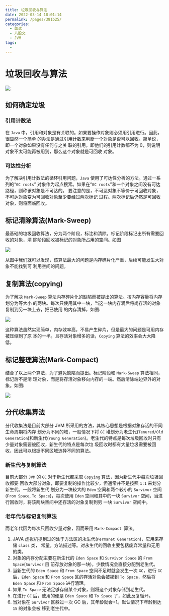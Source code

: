 ```yaml
---
title: 垃圾回收与算法
date: 2022-03-14 18:01:14
permalink: /pages/381b25/
categories:
  - 面试
  - 八股文
  - JVM
tags:
  - 
---
```

# 垃圾回收与算法

![](https://cdn.jsdelivr.net/gh/janker0718/image_store/img/gc-algorithm.png)

## 如何确定垃圾

### 引用计数法
在 `Java` 中，引用和对象是有关联的。如果要操作对象则必须用引用进行。因此，很显然一个简单 的办法是通过引用计数来判断一个对象是否可以回收。简单说，即一个对象如果没有任何与之关 联的引用，即他们的引用计数都不为 0，则说明对象不太可能再被用到，那么这个对象就是可回收 对象。

### 可达性分析
为了解决引用计数法的循环引用问题，`Java` 使用了可达性分析的方法。通过一系列的“`GC roots`” 对象作为起点搜索。如果在“`GC roots`”和一个对象之间没有可达路径，则称该对象是不可达的。 要注意的是，不可达对象不等价于可回收对象，不可达对象变为可回收对象至少要经过两次标记 过程。两次标记后仍然是可回收对象，则将面临回收。

## 标记清除算法(Mark-Sweep)

最基础的垃圾回收算法，分为两个阶段，标注和清除。标记阶段标记出所有需要回收的对象，清 除阶段回收被标记的对象所占用的空间。如图

![](https://cdn.jsdelivr.net/gh/janker0718/image_store/img/gc-mark-sweep.png)

从图中我们就可以发现，该算法最大的问题是内存碎片化严重，后续可能发生大对象不能找到可 利用空间的问题。

## 复制算法(copying)

为了解决 `Mark-Sweep` 算法内存碎片化的缺陷而被提出的算法。按内存容量将内存划分为等大小 的两块。每次只使用其中一块，当这一块内存满后将尚存活的对象复制到另一块上去，把已使用 的内存清掉，如图:

![](https://cdn.jsdelivr.net/gh/janker0718/image_store/img/gc-copying.png)

这种算法虽然实现简单，内存效率高，不易产生碎片，但是最大的问题是可用内存被压缩到了原 本的一半。且存活对象增多的话，`Copying` 算法的效率会大大降低。

## 标记整理算法(Mark-Compact)

结合了以上两个算法，为了避免缺陷而提出。标记阶段和 `Mark-Sweep` 算法相同，标记后不是清 理对象，而是将存活对象移向内存的一端。然后清除端边界外的对象。如图:

![](https://cdn.jsdelivr.net/gh/janker0718/image_store/img/gc-mark-compact.png)

## 分代收集算法

分代收集法是目前大部分 JVM 所采用的方法，其核心思想是根据对象存活的不同生命周期将内存 划分为不同的域，一般情况下将 `GC` 堆划分为老生代(`Tenured/Old Generation`)和新生代(`Young Generation`)。老生代的特点是每次垃圾回收时只有少量对象需要被回收，新生代的特点是每次垃 圾回收时都有大量垃圾需要被回收，因此可以根据不同区域选择不同的算法。

### 新生代与复制算法

目前大部分 `JVM` 的 `GC` 对于新生代都采取 `Copying` 算法，因为新生代中每次垃圾回收都要 回收大部分对象，即要复制的操作比较少，但通常并不是按照 `1:1` 来划分新生代。一般将新生代 划分为一块较大的 `Eden` 空间和两个较小的 `Survivor` 空间(`From Space`, `To Space`)，每次使用 `Eden` 空间和其中的一块 `Survivor` 空间，当进行回收时，将该两块空间中还存活的对象复制到另 一块 `Survivor` 空间中。

### 老年代与标记复制算法

而老年代因为每次只回收少量对象，因而采用 `Mark-Compact `算法。
1. JAVA 虚拟机提到过的处于方法区的永生代(`Permanet Generation`)，它用来存储 `class` 类， 常量，方法描述等。对永生代的回收主要包括废弃常量和无用的类。
2. 对象的内存分配主要在新生代的 `Eden Space` 和 `Survivor Space` 的 `From Space`(`Survivor` 目 前存放对象的那一块)，少数情况会直接分配到老生代。
3. 当新生代的 `Eden Space` 和 `From Space` 空间不足时就会发生一次 `GC`，进行 `GC` 后，`Eden Space` 和 `From Space` 区的存活对象会被挪到 `To Space`，然后将 `Eden Space` 和 `From Space` 进行清理。
4. 如果 `To Space` 无法足够存储某个对象，则将这个对象存储到老生代。
5. 在进行 `GC` 后，使用的便是 `Eden Space` 和 `To Space` 了，如此反复循环。
6. 当对象在 `Survivor` 区躲过一次 GC 后，其年龄就会+1。默认情况下年龄到达 `15` 的对象会被 移到老生代中。
